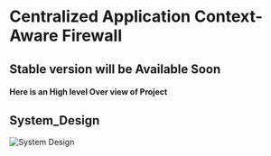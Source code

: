 # Centralized Application Context-Aware Firewall 

## Stable version will be Available Soon

#### Here is an High level Over view of Project

## System_Design

![System Design](https://github.com/thisisharshavardhan/Context-Aware-Centralized-Application-Firewall/blob/main/Public/Screenshot%202024-09-15%20172342.png?raw=true)


